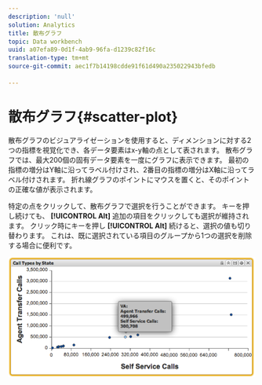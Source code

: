 ```yaml
---
description: 'null'
solution: Analytics
title: 散布グラフ
topic: Data workbench
uuid: a07efa89-0d1f-4ab9-96fa-d1239c82f16c
translation-type: tm+mt
source-git-commit: aec1f7b14198cdde91f61d490a235022943bfedb

---
```



# 散布グラフ{#scatter-plot}

散布グラフのビジュアライゼーションを使用すると、ディメンションに対する2つの指標を視覚化でき、各データ要素はx-y軸の点として表されます。 散布グラフでは、最大200個の固有データ要素を一度にグラフに表示できます。 最初の指標の増分はY軸に沿ってラベル付けされ、2番目の指標の増分はX軸に沿ってラベル付けされます。 折れ線グラフのポイントにマウスを置くと、そのポイントの正確な値が表示されます。

特定の点をクリックして、散布グラフで選択を行うことができます。 キーを押し続けても、 **[!UICONTROL Alt]** 追加の項目をクリックしても選択が維持されます。 クリック時にキーを押し **[!UICONTROL Alt]** 続けると、選択の値も切り替わります。 これは、既に選択されている項目のグループから1つの選択を削除する場合に便利です。

![](assets/scatter_plot.png)

